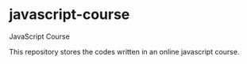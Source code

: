 # javascript-course
JavaScript Course


This repository stores the codes written in an online javascript course.
